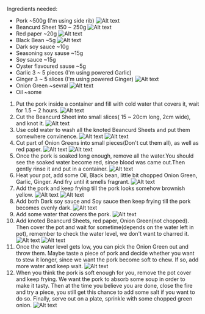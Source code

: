 Ingredients needed:

- Pork ~500g (I'm using side rib)
  ![Alt text](Ingredient_Pork.jpg?raw=true)
- Beancurd Sheet 150 ~ 250g
  ![Alt text](Ingredient_BeancurdSheet.jpg?raw=true)
- Red paper ~20g
  ![Alt text](Ingredient_paper.jpg?raw=true)
- Black Bean ~5g
  ![Alt text](Ingredient_BlackBean.jpg?raw=true)
- Dark soy sauce ~10g
- Seasoning soy sause ~15g
- Soy sauce ~15g
- Oyster flavoured sause ~5g
- Garlic 3 ~ 5 pieces (I'm using powered Garlic)
- Ginger 3 ~ 5 slices (I'm using powered Ginger)
  ![Alt text](Ingredient_Sauces.jpg?raw=true)
- Onion Green ~sevral
  ![Alt text](Ingredient_OnionGreen.jpg?raw=true)
- Oil ~some

1. Put the pork inside a container and fill with cold water that covers it, wait for 1.5 ~ 2 hours.
   ![Alt text](1.jpg?raw=true)
2. Cut the Beancurd Sheet into small slices( 15 ~ 20cm long, 2cm wide), and knot it.
   ![Alt text](2.jpg?raw=true)
3. Use cold water to wash all the knoted Beancurd Sheets and put them somewhere convinence.
   ![Alt text](3.jpg?raw=true)
   ![Alt text](4.jpg?raw=true)
4. Cut part of Onion Greens into small pieces(Don't cut them all), as well as red paper.
   ![Alt text](5.jpg?raw=true)
   ![Alt text](6.jpg?raw=true)
5. Once the pork is soaked long enough, remove all the water.You should see the soaked water
   become red, since blood was came out.Then gently rinse it and put in a container.
   ![Alt text](7.jpg?raw=true)
6. Heat your pot, add some Oil, Black bean, little bit chopped Onion Green, Garlic, Ginger. And fry until it smells fragrant.
   ![Alt text](8.jpg?raw=true)
7. Add the pork and keep frying till the pork looks somehow brownish yellow.
   ![Alt text](9.jpg?raw=true)
   ![Alt text](10.jpg?raw=true)
8. Add both Dark soy sauce and Soy sauce then keep frying till the pork becomes evenly dark.
   ![Alt text](11.jpg?raw=true)
9. Add some water that covers the pork.
   ![Alt text](12.jpg?raw=true)
10. Add knoted Beancurd Sheets, red paper, Onion Green(not chopped). Then cover the pot and wait for sometime(depends on
    the water left in pot), remember to check the water level, we don't want to charred it.
    ![Alt text](13.jpg?raw=true)
    ![Alt text](14.jpg?raw=true)
11. Once the water level gets low, you can pick the Onion Green out and throw them. Maybe taste a piece of pork and decide whether
    you want to stew it longer, since we want the pork become soft to chew. If so, add more water and keep wait.
    ![Alt text](15.jpg?raw=true)
12. When you think the pork is soft enough for you, remove the pot cover and keep frying. We want the pork to absorb some soup
    in order to make it tasty. Then at the time you believe you are done, close the fire and try a piece, you still get
    this chance to add some salt if you want to do so. Finally, serve out on a plate, sprinkle with some chopped green onion.
    ![Alt text](16.jpg?raw=true)
